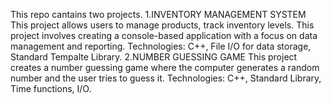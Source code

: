 This repo cantains two projects.
1.INVENTORY MANAGEMENT SYSTEM
This project allows users to manage products, track inventory levels. This project involves creating a console-based application with a focus on data management and reporting.
Technologies: C++, File I/O for data storage, Standard Tempalte Library.
2.NUMBER GUESSING GAME
This project creates a number guessing game where the computer generates a random number and the user tries to guess it.
Technologies: C++, Standard Library, Time functions, I/O.
